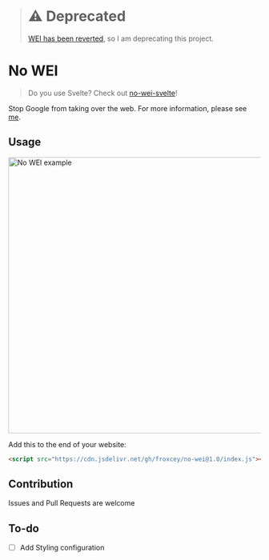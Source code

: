 > # ⚠️ Deprecated
> [WEI has been reverted](https://chromium-review.googlesource.com/c/chromium/src/+/5001989), so I am deprecating this project.

# No WEI

> Do you use Svelte? Check out [no-wei-svelte](https://github.com/Froxcey/no-wei-svelte)!

Stop Google from taking over the web. For more information, please see [me](https://www.fsf.org/blogs/community/web-environment-integrity-is-an-all-out-attack-on-the-free-internet).

## Usage

<img width="552" alt="No WEI example" src="https://github.com/Froxcey/no-wei/assets/51555391/6ef88d5a-010d-4769-8770-346ea6ed9904">

Add this to the end of your website:

```html
<script src="https://cdn.jsdelivr.net/gh/froxcey/no-wei@1.0/index.js"></script>
```

## Contribution

Issues and Pull Requests are welcome

## To-do

- [ ] Add Styling configuration
